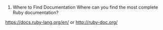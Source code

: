 1. Where to Find Documentation
Where can you find the most complete Ruby documentation?

https://docs.ruby-lang.org/en/ or http://ruby-doc.org/

